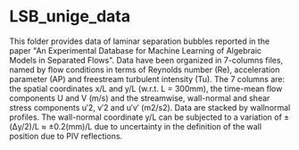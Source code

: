 # LSB_unige_data
This folder provides data of laminar separation bubbles reported in the paper "An Experimental Database for Machine Learning of Algebraic Models in Separated Flows". Data have been organized in 7-columns files, named by flow conditions in terms of Reynolds number (Re), acceleration parameter (AP) and freestream turbulent intensity (Tu). The 7 columns are: the spatial coordinates x/L and y/L (w.r.t. L = 300mm), the time-mean flow components U and V (m/s) and the streamwise, wall-normal and shear stress components u′2, v′2 and u′v′ (m2/s2). Data are stacked by wallnormal profiles. The wall-normal coordinate y/L can be subjected to a variation of ±(Δy/2)/L ≈ ±0.2(mm)/L due to uncertainty in the definition of the wall position due to PIV reflections. 
